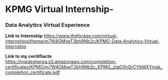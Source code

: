 # KPMG Virtual Internship- 
### Data Analytics Virtual Experience

**Link to Internship**
https://www.theforage.com/virtual-internships/theme/m7W4GMqeT3bh9Nb2c/KPMG-Data-Analytics-Virtual-Internship

**Link to my ceritifiacte**
https://insidesherpa.s3.amazonaws.com/completion-certificates/KPMG/m7W4GMqeT3bh9Nb2c_KPMG_ztaGXhQrCYbMXYmsk_completion_certificate.pdf

